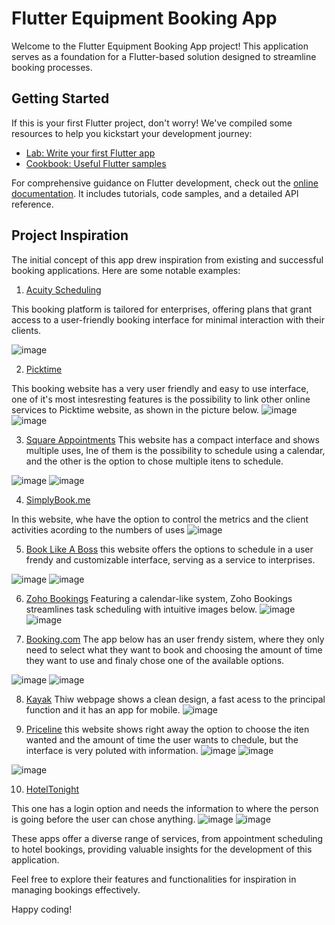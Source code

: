 # Flutter Equipment Booking App

Welcome to the Flutter Equipment Booking App project! This application serves as a foundation for a Flutter-based solution designed to streamline booking processes.

## Getting Started

If this is your first Flutter project, don't worry! We've compiled some resources to help you kickstart your development journey:

- [Lab: Write your first Flutter app](https://docs.flutter.dev/get-started/codelab)
- [Cookbook: Useful Flutter samples](https://docs.flutter.dev/cookbook)

For comprehensive guidance on Flutter development, check out the [online documentation](https://docs.flutter.dev/). It includes tutorials, code samples, and a detailed API reference.

## Project Inspiration

The initial concept of this app drew inspiration from existing and successful booking applications. Here are some notable examples:

1. [Acuity Scheduling](https://acuityscheduling.com/)

This booking platform is tailored for enterprises, offering plans that grant access to a user-friendly booking interface for minimal interaction with their clients.

![image](https://github.com/kauanBestel/flutter-equipment-booking/assets/143647733/abf042b0-0092-49c5-affd-6c0cc7bd1d40)


2. [Picktime](https://www.picktime.com/)

This booking website has a very user friendly and easy to use interface, one of it's most intesresting features is the possibility to link other online services to Picktime website, as shown in the picture below.
![image](https://github.com/kauanBestel/flutter-equipment-booking/assets/104631043/b802fb5d-d339-4c31-91d3-da060ce0c0ee)
![image](https://github.com/kauanBestel/flutter-equipment-booking/assets/104631043/124637a8-9e3a-414d-85c5-a08898eb390a)




3. [Square Appointments](https://squareup.com/us/en/appointments)
This website has a compact interface and shows multiple uses, Ine of them is the possibility to schedule using a calendar, and the other is the option to chose multiple itens to schedule.

![image](https://github.com/kauanBestel/flutter-equipment-booking/assets/143647733/4b7c02f8-aa72-4b61-a260-9838bb77350b)
![image](https://github.com/kauanBestel/flutter-equipment-booking/assets/143647733/a01a4ec1-9ad1-49ad-bf65-809f29595c8c)




4. [SimplyBook.me](https://simplybook.me/)

In this website, whe have the option to control the metrics and the client activities  acording to the numbers of uses
![image](https://github.com/kauanBestel/flutter-equipment-booking/assets/143647733/be60bedd-9375-4721-8494-8ea1cc4b81da)


5. [Book Like A Boss](https://www.booklikeaboss.com/)
this website offers the options to schedule in a user frendy and customizable interface, serving as a service to interprises.

![image](https://github.com/kauanBestel/flutter-equipment-booking/assets/143647733/066688ea-203d-47c2-8b94-ecaf5d25da39)
![image](https://github.com/kauanBestel/flutter-equipment-booking/assets/143647733/c2535a56-6490-4350-a23a-2ac25bb75073)



6. [Zoho Bookings](https://www.zoho.com/bookings/)
Featuring a calendar-like system, Zoho Bookings streamlines task scheduling with intuitive images below.
![image](https://github.com/kauanBestel/flutter-equipment-booking/assets/143647733/b6da24a1-8d17-4713-b5d1-961995416669)
![image](https://github.com/kauanBestel/flutter-equipment-booking/assets/143647733/c71d0fe4-d61d-4d97-ba50-3b4bab6f67b2)

7. [Booking.com](https://www.booking.com/)
The app below has an user frendy sistem, where they only need to select what they want to book and choosing the amount of time they want to use and finaly chose one of the available options.

![image](https://github.com/kauanBestel/flutter-equipment-booking/assets/143647733/37e65589-7b3d-456b-a9c8-70621c294e5e)
![image](https://github.com/kauanBestel/flutter-equipment-booking/assets/143647733/d0c5c9a2-af5b-417a-8875-2586a3b4ebfa)


8. [Kayak](https://www.kayak.com/)
Thiw webpage shows a clean design, a fast acess to the principal function and it has an app for mobile.
![image](https://github.com/kauanBestel/flutter-equipment-booking/assets/143647733/3a7ab272-a5ac-4992-acb5-cbccc8c4146b)

9. [Priceline](https://www.priceline.com/)
this website shows right away the option to choose the iten wanted and the amount of time the user wants to chedule, but the interface is very poluted with information.
![image](https://github.com/kauanBestel/flutter-equipment-booking/assets/143647733/d40e52ef-e935-40f8-b19e-fab3cd9df0ce)
![image](https://github.com/kauanBestel/flutter-equipment-booking/assets/143647733/a92a3ba6-f46b-44ce-bffc-9f3851d4d0df)


![image](https://github.com/kauanBestel/flutter-equipment-booking/assets/143647733/50fa3e74-4f6b-4e82-9d47-aedb1185a7b2)


10. [HotelTonight](https://www.hoteltonight.com/)

This one has a login option and needs the information to where the person is going before the user can chose anything.
![image](https://github.com/kauanBestel/flutter-equipment-booking/assets/143647733/8a18642b-8cb4-4fb2-a0b6-1c42d8b20333)
![image](https://github.com/kauanBestel/flutter-equipment-booking/assets/143647733/ce9f85d5-3dc2-4fe9-86a4-314ff0f9d917)



These apps offer a diverse range of services, from appointment scheduling to hotel bookings, providing valuable insights for the development of this application.

Feel free to explore their features and functionalities for inspiration in managing bookings effectively.

Happy coding!
